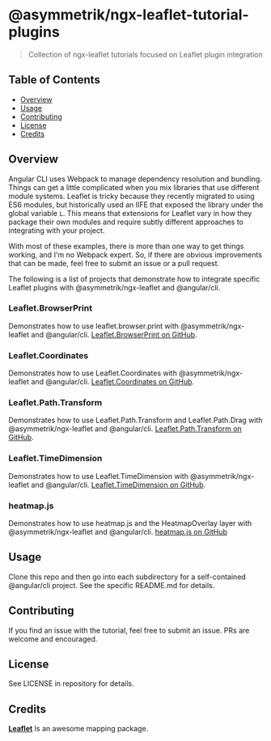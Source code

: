 # @asymmetrik/ngx-leaflet-tutorial-plugins

> Collection of ngx-leaflet tutorials focused on Leaflet plugin integration


## Table of Contents
- [Overview](#overview)
- [Usage](#usage)
- [Contributing](#contributing)
- [License](#license)
- [Credits](#credits)


## Overview

Angular CLI uses Webpack to manage dependency resolution and bundling.
Things can get a little complicated when you mix libraries that use different module systems.
Leaflet is tricky because they recently migrated to using ES6 modules, but historically used an IIFE that exposed the library under the global variable ```L```.
This means that extensions for Leaflet vary in how they package their own modules and require subtly different approaches to integrating with your project.

With most of these examples, there is more than one way to get things working, and I'm no Webpack expert.
So, if there are obvious improvements that can be made, feel free to submit an issue or a pull request.

The following is a list of projects that demonstrate how to integrate specific Leaflet plugins with @asymmetrik/ngx-leaflet and @angular/cli. 

### Leaflet.BrowserPrint
Demonstrates how to use leaflet.browser.print with @asymmetrik/ngx-leaflet and @angular/cli.
[Leaflet.BrowserPrint on GitHub](https://github.com/Igor-Vladyka/leaflet.browser.print).

### Leaflet.Coordinates
Demonstrates how to use Leaflet.Coordinates with @asymmetrik/ngx-leaflet and @angular/cli.
[Leaflet.Coordinates on GitHub](https://github.com/MrMufflon/Leaflet.Coordinates).

### Leaflet.Path.Transform
Demonstrates how to use Leaflet.Path.Transform and Leaflet.Path.Drag with @asymmetrik/ngx-leaflet and @angular/cli.
[Leaflet.Path.Transform on GitHub](https://github.com/w8r/Leaflet.Path.Transform).

### Leaflet.TimeDimension
Demonstrates how to use Leaflet.TimeDimension with @asymmetrik/ngx-leaflet and @angular/cli.
[Leaflet.TimeDimension on GitHub](https://github.com/socib/Leaflet.TimeDimension).

### heatmap.js
Demonstrates how to use heatmap.js and the HeatmapOverlay layer with @asymmetrik/ngx-leaflet and @angular/cli.
[heatmap.js on GitHub](https://github.com/pa7/heatmap.js)

## Usage
Clone this repo and then go into each subdirectory for a self-contained @angular/cli project.
See the specific README.md for details.


## Contributing
If you find an issue with the tutorial, feel free to submit an issue.
PRs are welcome and encouraged.


## License
See LICENSE in repository for details.


## Credits
**[Leaflet](http://leafletjs.com/)** Is an awesome mapping package.
